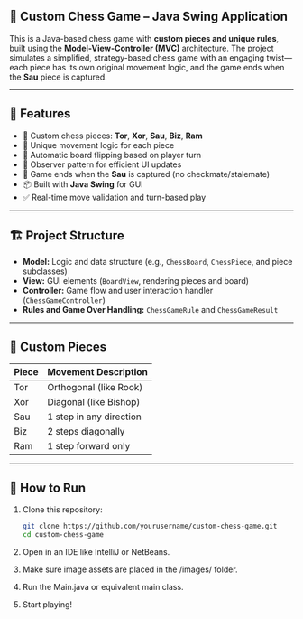 ## 🧠 Custom Chess Game – Java Swing Application

This is a Java-based chess game with **custom pieces and unique rules**, 
built using the **Model-View-Controller (MVC)** architecture. 
The project simulates a simplified, strategy-based chess game with an engaging 
twist—each piece has its own original movement logic, and the game ends when 
the **Sau** piece is captured.

-------------------------------------------------------------------------------------------------------------------------------------------------------------------------------------------

## 🧩 Features

- 🎲 Custom chess pieces: **Tor**, **Xor**, **Sau**, **Biz**, **Ram**
- 🧠 Unique movement logic for each piece
- 🔄 Automatic board flipping based on player turn
- 🧍 Observer pattern for efficient UI updates
- 🎯 Game ends when the **Sau** is captured (no checkmate/stalemate)
- 📦 Built with **Java Swing** for GUI
- ✅ Real-time move validation and turn-based play

-------------------------------------------------------------------------------------------------------------------------------------------------------------------------------------------

## 🏗️ Project Structure

- **Model:** Logic and data structure (e.g., `ChessBoard`, `ChessPiece`, and piece subclasses)
- **View:** GUI elements (`BoardView`, rendering pieces and board)
- **Controller:** Game flow and user interaction handler (`ChessGameController`)
- **Rules and Game Over Handling:** `ChessGameRule` and `ChessGameResult`

-------------------------------------------------------------------------------------------------------------------------------------------------------------------------------------------

## 🧠 Custom Pieces

| Piece | Movement Description        |
|-------|-----------------------------|
| Tor   | Orthogonal (like Rook)      |
| Xor   | Diagonal (like Bishop)      |
| Sau   | 1 step in any direction     |
| Biz   | 2 steps diagonally          |
| Ram   | 1 step forward only         |

-------------------------------------------------------------------------------------------------------------------------------------------------------------------------------------------

## 🚀 How to Run ##

1. Clone this repository:
   ```bash
   git clone https://github.com/yourusername/custom-chess-game.git
   cd custom-chess-game

2. Open in an IDE like IntelliJ or NetBeans.

3. Make sure image assets are placed in the /images/ folder.

4. Run the Main.java or equivalent main class.

5. Start playing!
